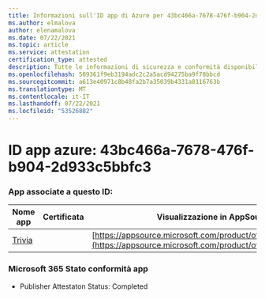 ```yaml
---
title: Informazioni sull'ID app di Azure per 43bc466a-7678-476f-b904-2d933c5bbfc3
ms.author: elmalova
author: elenamalova
ms.date: 07/22/2021
ms.topic: article
ms.service: attestation
certification_type: attested
description: Tutte le informazioni di sicurezza e conformità disponibili per 43bc466a-7678-476f-b904-2d933c5bbfc3.
ms.openlocfilehash: 509361f9eb3194adc2c2a5acd94275ba9f78bbcd
ms.sourcegitcommit: a613e40971c8b48fa2b7a35039b4331a8116763b
ms.translationtype: MT
ms.contentlocale: it-IT
ms.lasthandoff: 07/22/2021
ms.locfileid: "53526882"
---
```

# <a name="azure-app-id-43bc466a-7678-476f-b904-2d933c5bbfc3"></a>ID app azure: 43bc466a-7678-476f-b904-2d933c5bbfc3


### <a name="apps-associated-with-this-id"></a>App associate a questo ID:
| **Nome app** | **Certificata** | **Visualizzazione in AppSource** |
|--------------|---------------|-----------------------|
| [Trivia](https://docs.microsoft.com/microsoft-365-app-certification/forward/WA200001956) |  | [https://appsource.microsoft.com/product/office/WA200001956](https://appsource.microsoft.com/product/office/WA200001956) |

### <a name="microsoft-365-app-compliance-status"></a>Microsoft 365 Stato conformità app
- Publisher Attestaton Status: Completed
